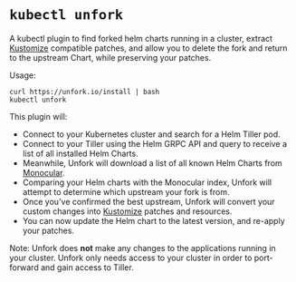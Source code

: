 # `kubectl unfork`

A kubectl plugin to find forked helm charts running in a cluster, extract [Kustomize](https://kustomize.io) compatible patches, and allow you to delete the fork and return to the upstream Chart, while preserving your patches.

Usage:

```
curl https://unfork.io/install | bash
kubectl unfork
```

This plugin will:
- Connect to your Kubernetes cluster and search for a Helm Tiller pod.
- Connect to your Tiller using the Helm GRPC API and query to receive a list of all installed Helm Charts.
- Meanwhile, Unfork will download a list of all known Helm Charts from [Monocular](https://hub.helm.sh/).
- Comparing your Helm charts with the Monocular index, Unfork will attempt to determine which upstream your fork is from.
- Once you've confirmed the best upstream, Unfork will convert your custom changes into [Kustomize](https://kustomize.io) patches and resources.
- You can now update the Helm chart to the latest version, and re-apply your patches.

Note: Unfork does **not** make any changes to the applications running in your cluster. Unfork only needs access to your cluster in order to port-forward and gain access to Tiller.



